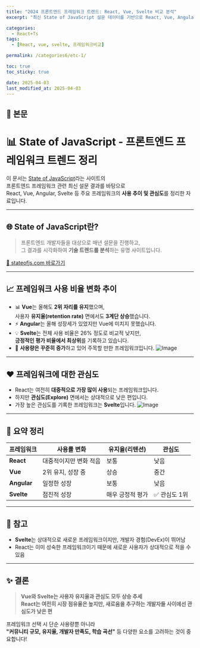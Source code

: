 ```yaml
---
title: "2024 프론트엔드 프레임워크 트렌드: React, Vue, Svelte 비교 분석"
excerpt: "최신 State of JavaScript 설문 데이터를 기반으로 React, Vue, Angular, Svelte의 사용률, 유지율, 관심도를 분석하고, 프론트엔드 기술 선택에 참고할 수 있도록 정리한 문서입니다."

categories:
  - React+Ts
tags:
  - [React, vue, svelte, 프레임워크비교]

permalink: /categories6/etc-1/

toc: true
toc_sticky: true

date: 2025-04-03
last_modified_at: 2025-04-03
---
```


## 🦥 본문

# 📊 State of JavaScript - 프론트엔드 프레임워크 트렌드 정리

이 문서는 [State of JavaScript](https://stateofjs.com/)라는 사이트의  
프론트엔드 프레임워크 관련 최신 설문 결과를 바탕으로  
React, Vue, Angular, Svelte 등 주요 프레임워크의 **사용 추이 및 관심도**를 정리한 자료입니다.

---

## 🌐 State of JavaScript란?

> 프론트엔드 개발자들을 대상으로 매년 설문을 진행하고,  
> 그 결과를 시각화하여 **기술 트렌드를 분석**하는 유명 사이트입니다.

[🔗 stateofjs.com 바로가기](https://stateofjs.com)

---

## 📈 프레임워크 사용 비율 변화 추이

- 📊 **Vue**는 올해도 **2위 자리를 유지**했으며,  
  사용자 **유지율(retention rate)** 면에서도 **3계단 상승**했습니다.
- ⚡ **Angular**는 올해 성장세가 있었지만 Vue에 미치지 못했습니다.
- 💡 **Svelte**는 전체 사용 비율은 26% 정도로 비교적 낮지만,  
  **긍정적인 평가 비율에서 최상위**를 기록하고 있습니다.
- 🔁 **사용량은 꾸준히 증가**하고 있어 주목할 만한 프레임워크입니다.
![Image](https://github.com/user-attachments/assets/cd94809f-b6b5-4d42-9985-701c59a32d28)
---

## ❤️ 프레임워크에 대한 관심도

- React는 여전히 **대중적으로 가장 많이 사용**되는 프레임워크입니다.
- 하지만 **관심도(Explore)** 면에서는 상대적으로 낮은 편입니다.
- 가장 높은 관심도를 기록한 프레임워크는 **Svelte**입니다.
![Image](https://github.com/user-attachments/assets/f215dde3-f3aa-4f97-b698-dd524a620853)
---

## 🧠 요약 정리

| 프레임워크  | 사용률 변화            | 유지율(리텐션)   | 관심도        |
| ----------- | ---------------------- | ---------------- | ------------- |
| **React**   | 대중적이지만 변화 적음 | 보통             | 낮음          |
| **Vue**     | 2위 유지, 성장 중      | 상승             | 중간          |
| **Angular** | 일정한 성장            | 보통             | 낮음          |
| **Svelte**  | 점진적 성장            | 매우 긍정적 평가 | ✅ 관심도 1위 |

---

## 🔎 참고

- **Svelte**는 상대적으로 새로운 프레임워크이지만, 개발자 경험(DevEx)이 뛰어남
- React는 이미 성숙한 프레임워크이기 때문에 새로운 사용자가 상대적으로 적을 수 있음

---

## ✨ 결론

> **Vue와 Svelte는 사용자 유지율과 관심도 모두 상승 추세**  
> **React는 여전히 시장 점유율은 높지만, 새로움을 추구하는 개발자들 사이에선 관심도가 낮은 편**

프레임워크 선택 시 단순 사용량뿐 아니라  
**"커뮤니티 규모, 유지율, 개발자 만족도, 학습 곡선"** 등 다양한 요소를 고려하는 것이 중요합니다!
